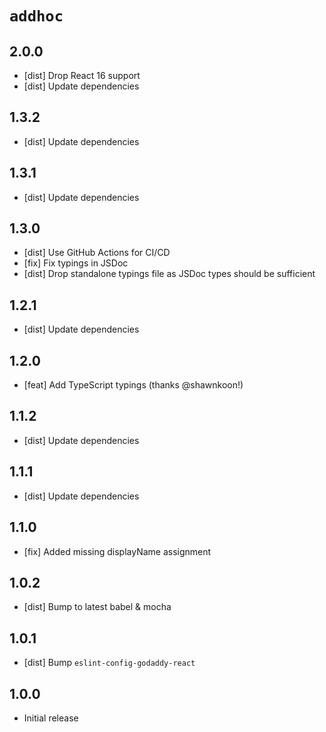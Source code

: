 # `addhoc`

## 2.0.0

- [dist] Drop React 16 support
- [dist] Update dependencies

## 1.3.2

- [dist] Update dependencies

## 1.3.1

- [dist] Update dependencies

## 1.3.0

- [dist] Use GitHub Actions for CI/CD
- [fix] Fix typings in JSDoc
- [dist] Drop standalone typings file as JSDoc types should be sufficient

## 1.2.1

- [dist] Update dependencies

## 1.2.0

- [feat] Add TypeScript typings (thanks @shawnkoon!)

## 1.1.2

- [dist] Update dependencies

## 1.1.1

- [dist] Update dependencies

## 1.1.0

- [fix] Added missing displayName assignment

## 1.0.2

- [dist] Bump to latest babel & mocha

## 1.0.1

- [dist] Bump `eslint-config-godaddy-react`

## 1.0.0

- Initial release
